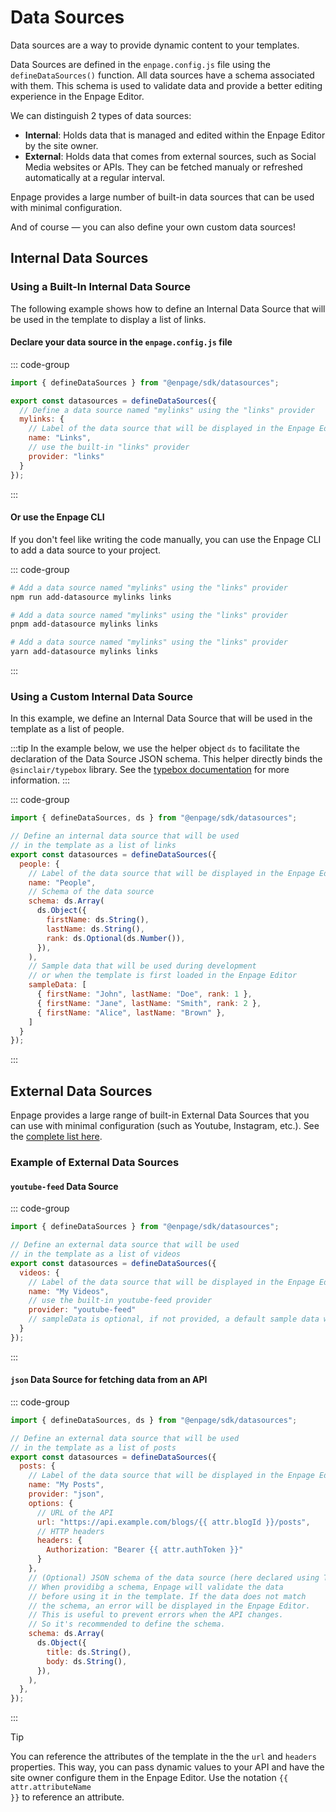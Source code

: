 # Data Sources

Data sources are a way to provide dynamic content to your templates.

Data Sources are defined in the `enpage.config.js` file using the `defineDataSources()` function.
All data sources have a schema associated with them. This schema is used to validate data and provide a better editing experience in the Enpage Editor.

We can distinguish 2 types of data sources:

- **Internal**: Holds data that is managed and edited within the Enpage Editor by the site owner.
- **External**:  Holds data that comes from external sources, such as Social Media websites or APIs. They can be fetched manualy or refreshed automatically at a regular interval.

Enpage provides a large number of built-in data sources that can be used with minimal configuration.

And of course — you can also define your own custom data sources!



## Internal Data Sources

### Using a Built-In Internal Data Source

The following example shows how to define an Internal Data Source that will be used in the
template to display a list of links.


#### Declare your data source in the `enpage.config.js` file

::: code-group

```javascript [enpage.config.js]
import { defineDataSources } from "@enpage/sdk/datasources";

export const datasources = defineDataSources({
  // Define a data source named "mylinks" using the "links" provider
  mylinks: {
    // Label of the data source that will be displayed in the Enpage Editor
    name: "Links",
    // use the built-in "links" provider
    provider: "links"
  }
});
```
:::

#### Or use the Enpage CLI

If you don't feel like writing the code manually, you can use the Enpage CLI to add a data source to your project.


::: code-group
```bash [npm]
# Add a data source named "mylinks" using the "links" provider
npm run add-datasource mylinks links
```

```bash [pnpm]
# Add a data source named "mylinks" using the "links" provider
pnpm add-datasource mylinks links
```

```bash [yarn]
# Add a data source named "mylinks" using the "links" provider
yarn add-datasource mylinks links
```
:::

### Using a Custom Internal Data Source

In this example, we define an Internal Data Source that will be used in the template as a list of people.

:::tip
In the example below, we use the helper object `ds` to facilitate the declaration of the Data Source JSON schema.
This helper directly binds the `@sinclair/typebox` library.
See the [typebox documentation](https://github.com/sinclairzx81/typebox) for more information.
:::


::: code-group

```javascript [enpage.config.js]
import { defineDataSources, ds } from "@enpage/sdk/datasources";

// Define an internal data source that will be used
// in the template as a list of links
export const datasources = defineDataSources({
  people: {
    // Label of the data source that will be displayed in the Enpage Editor
    name: "People",
    // Schema of the data source
    schema: ds.Array(
      ds.Object({
        firstName: ds.String(),
        lastName: ds.String(),
        rank: ds.Optional(ds.Number()),
      }),
    ),
    // Sample data that will be used during development
    // or when the template is first loaded in the Enpage Editor
    sampleData: [
      { firstName: "John", lastName: "Doe", rank: 1 },
      { firstName: "Jane", lastName: "Smith", rank: 2 },
      { firstName: "Alice", lastName: "Brown" },
    ]
  }
});
```

:::

## External Data Sources


Enpage provides a large range of built-in External Data Sources that you can use with minimal configuration (such as Youtube, Instagram, etc.). See the [complete list here](./external/).

### Example of External Data Sources

#### `youtube-feed` Data Source

::: code-group

```javascript [enpage.config.js]
import { defineDataSources } from "@enpage/sdk/datasources";

// Define an external data source that will be used
// in the template as a list of videos
export const datasources = defineDataSources({
  videos: {
    // Label of the data source that will be displayed in the Enpage Editor
    name: "My Videos",
    // use the built-in youtube-feed provider
    provider: "youtube-feed"
    // sampleData is optional, if not provided, a default sample data will be used
  }
});
```

:::

#### `json` Data Source for fetching data from an API

::: code-group

```javascript [enpage.config.js]
import { defineDataSources, ds } from "@enpage/sdk/datasources";

// Define an external data source that will be used
// in the template as a list of posts
export const datasources = defineDataSources({
  posts: {
    // Label of the data source that will be displayed in the Enpage Editor
    name: "My Posts",
    provider: "json",
    options: {
      // URL of the API
      url: "https://api.example.com/blogs/{{ attr.blogId }}/posts",
      // HTTP headers
      headers: {
        Authorization: "Bearer {{ attr.authToken }}"
      }
    },
    // (Optional) JSON schema of the data source (here declared using Typebox)
    // When providibg a schema, Enpage will validate the data
    // before using it in the template. If the data does not match
    // the schema, an error will be displayed in the Enpage Editor.
    // This is useful to prevent errors when the API changes.
    // So it's recommended to define the schema.
    schema: ds.Array(
      ds.Object({
        title: ds.String(),
        body: ds.String(),
      }),
    ),
  },
});
```

:::

> [!TIP]
> You can reference the attributes of the template in the the `url` and `headers` properties.
This way, you can pass dynamic values to your API and have the site owner configure them in the Enpage Editor.
Use the notation <code v-pre>{{ attr.attributeName }}</code> to reference an attribute.
